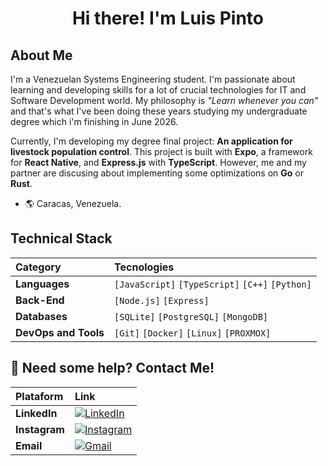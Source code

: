 <div align="center">
    <h1>Hi there! I'm Luis Pinto</h1>
</div>

## About Me

I'm a Venezuelan Systems Engineering student. I'm passionate about learning and developing skills for a lot of crucial technologies for IT and Software Development world. My philosophy is *"Learn whenever you can"* and that's what I've been doing these years studying my undergraduate degree which i'm finishing in June 2026. 

Currently, I'm developing my degree final project: **An application for livestock population control**. This project is built with **Expo**, a framework for **React Native**, and **Express.js** with **TypeScript**. However, me and my partner are discusing about implementing some optimizations on **Go** or **Rust**.

* 🌎 Caracas, Venezuela.

## Technical Stack

| Category | Tecnologies |
| :--- | :--- |
| **Languages** | `[JavaScript]` `[TypeScript]` `[C++]` `[Python]` |
| **Back-End** | `[Node.js]` `[Express]` |
| **Databases** | `[SQLite]` `[PostgreSQL]` `[MongoDB]`|
| **DevOps and Tools** | `[Git]` `[Docker]` `[Linux]` `[PROXMOX]` |

## 🔗 Need some help? Contact Me!

| Plataform | Link |
| :--- | :--- |
| **LinkedIn** | [![LinkedIn](https://img.shields.io/badge/LinkedIn-0A66C2?style=for-the-badge&logo=linkedin&logoColor=white)](https://www.linkedin.com/in/luispinto24/) |
| **Instagram** | [![Instagram](https://img.shields.io/badge/Instagram-E4405F?style=for-the-badge&logo=instagram&logoColor=white)](https://www.instagram.com/spinreis/) |
| **Email** | [![Gmail](https://img.shields.io/badge/Gmail-EA4335?style=for-the-badge&logo=gmail&logoColor=white)](mailto:pintoluis2410@gmail.com) |
